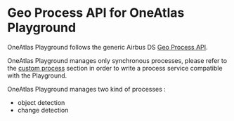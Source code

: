 # Geo Process API for OneAtlas Playground

OneAtlas Playground follows the generic Airbus DS [Geo Process API](../airbus_ds/geo_process_api.md).

OneAtlas Playground manages only synchronous processes, please refer to the [custom process](../processing/process.md) section in order to write a process service compatible with the Playground.

OneAtlas Playground manages two kind of processes :

* object detection
* change detection
